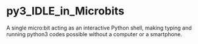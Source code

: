 # py3_IDLE_in_Microbits
A single micro:bit acting as an interactive Python shell, making typing and running python3 codes possible without a computer or a smartphone.
